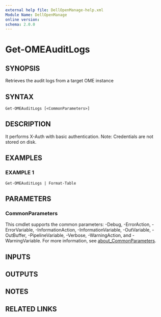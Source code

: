 ```yaml
---
external help file: DellOpenManage-help.xml
Module Name: DellOpenManage
online version:
schema: 2.0.0
---
```


# Get-OMEAuditLogs

## SYNOPSIS
Retrieves the audit logs from a target OME instance

## SYNTAX

```
Get-OMEAuditLogs [<CommonParameters>]
```

## DESCRIPTION
It performs X-Auth with basic authentication.
Note: Credentials are not stored on disk.

## EXAMPLES

### EXAMPLE 1
```
Get-OMEAuditLogs | Format-Table
```

## PARAMETERS

### CommonParameters
This cmdlet supports the common parameters: -Debug, -ErrorAction, -ErrorVariable, -InformationAction, -InformationVariable, -OutVariable, -OutBuffer, -PipelineVariable, -Verbose, -WarningAction, and -WarningVariable. For more information, see [about_CommonParameters](http://go.microsoft.com/fwlink/?LinkID=113216).

## INPUTS

## OUTPUTS

## NOTES

## RELATED LINKS

